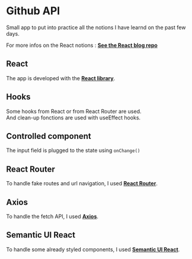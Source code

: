 # Github API

Small app to put into practice all the notions I have learnd on the past few days.

For more infos on the React notions : **[See the React blog repo](https://github.com/AgathePons/react_06_hooks_router_API_blog)**

## React

The app is developed with the **[React library](https://en.reactjs.org/)**.

## Hooks

Some hooks from React or from React Router are used.  
And clean-up fonctions are used with useEffect hooks.

## Controlled component

The input field is plugged to the state using `onChange()`

## React Router

To handle fake routes and url navigation, I used **[React Router](https://reactrouter.com/)**.

## Axios

To handle the fetch API, I used **[Axios](https://axios-http.com/)**.

## Semantic UI React

To handle some already styled components, I used **[Semantic UI React](https://react.semantic-ui.com/)**.
